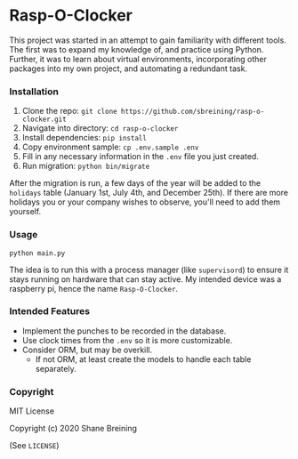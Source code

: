 # Rasp-O-Clocker

This project was started in an attempt to gain familiarity with different tools.
The first was to expand my knowledge of, and practice using Python. Further, it
was to learn about virtual environments, incorporating other packages into my
own project, and automating a redundant task.

### Installation

1. Clone the repo: `git clone https://github.com/sbreining/rasp-o-clocker.git`
2. Navigate into directory: `cd rasp-o-clocker`
3. Install dependencies: `pip install`
4. Copy environment sample: `cp .env.sample .env`
5. Fill in any necessary information in the `.env` file you just created.
6. Run migration: `python bin/migrate`

After the migration is run, a few days of the year will be added to the 
`holidays` table (January 1st, July 4th, and December 25th). If there are more
holidays you or your company wishes to observe, you'll need to add them
yourself.

### Usage

`python main.py`

The idea is to run this with a process manager (like `supervisord`) to ensure it
stays running on hardware that can stay active. My intended device was a
raspberry pi, hence the name `Rasp-O-Clocker`.

### Intended Features

- Implement the punches to be recorded in the database.
- Use clock times from the `.env` so it is more customizable.
- Consider ORM, but may be overkill.
  - If not ORM, at least create the models to handle each table separately.

### Copyright

MIT License

Copyright (c) 2020 Shane Breining

(See `LICENSE`)